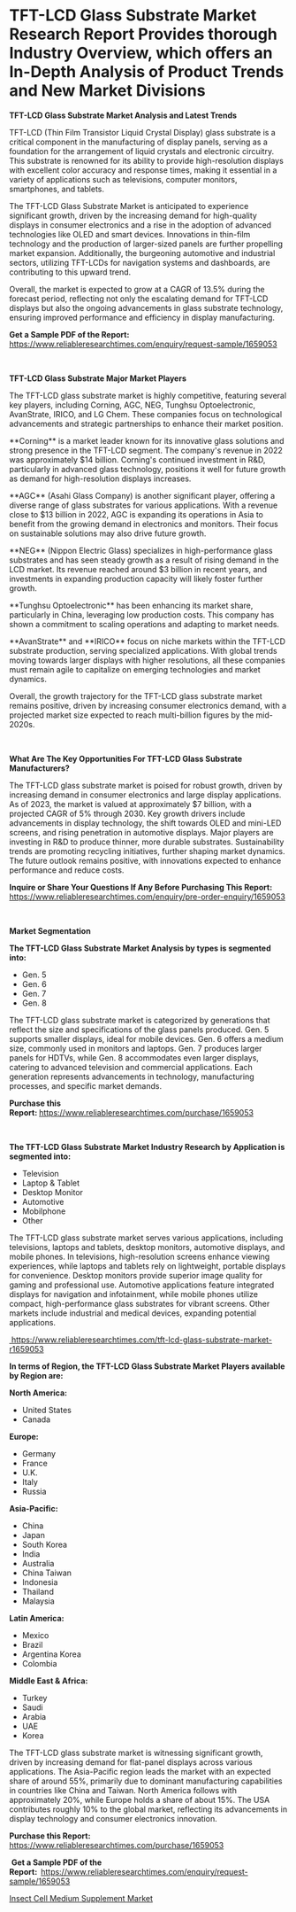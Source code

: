 <p><h1>TFT-LCD Glass Substrate Market Research Report Provides thorough Industry Overview, which offers an In-Depth Analysis of Product Trends and New Market Divisions</h1></p><p><strong>TFT-LCD Glass Substrate Market Analysis and Latest Trends</strong></p>
<p><p>TFT-LCD (Thin Film Transistor Liquid Crystal Display) glass substrate is a critical component in the manufacturing of display panels, serving as a foundation for the arrangement of liquid crystals and electronic circuitry. This substrate is renowned for its ability to provide high-resolution displays with excellent color accuracy and response times, making it essential in a variety of applications such as televisions, computer monitors, smartphones, and tablets.</p><p>The TFT-LCD Glass Substrate Market is anticipated to experience significant growth, driven by the increasing demand for high-quality displays in consumer electronics and a rise in the adoption of advanced technologies like OLED and smart devices. Innovations in thin-film technology and the production of larger-sized panels are further propelling market expansion. Additionally, the burgeoning automotive and industrial sectors, utilizing TFT-LCDs for navigation systems and dashboards, are contributing to this upward trend. </p><p>Overall, the market is expected to grow at a CAGR of 13.5% during the forecast period, reflecting not only the escalating demand for TFT-LCD displays but also the ongoing advancements in glass substrate technology, ensuring improved performance and efficiency in display manufacturing.</p></p>
<p><strong>Get a Sample PDF of the Report:&nbsp;</strong> <a href="https://www.reliableresearchtimes.com/enquiry/request-sample/1659053?utm_campaign=3284&utm_medium=2&utm_source=Github&utm_content=ia&utm_term=23032025&utm_id=tft-lcd-glass-substrate">https://www.reliableresearchtimes.com/enquiry/request-sample/1659053</a></p>
<p>&nbsp;</p>
<p><strong>TFT-LCD Glass Substrate Major Market Players</strong></p>
<p><p>The TFT-LCD glass substrate market is highly competitive, featuring several key players, including Corning, AGC, NEG, Tunghsu Optoelectronic, AvanStrate, IRICO, and LG Chem. These companies focus on technological advancements and strategic partnerships to enhance their market position.</p><p>**Corning** is a market leader known for its innovative glass solutions and strong presence in the TFT-LCD segment. The company's revenue in 2022 was approximately $14 billion. Corning's continued investment in R&D, particularly in advanced glass technology, positions it well for future growth as demand for high-resolution displays increases.</p><p>**AGC** (Asahi Glass Company) is another significant player, offering a diverse range of glass substrates for various applications. With a revenue close to $13 billion in 2022, AGC is expanding its operations in Asia to benefit from the growing demand in electronics and monitors. Their focus on sustainable solutions may also drive future growth.</p><p>**NEG** (Nippon Electric Glass) specializes in high-performance glass substrates and has seen steady growth as a result of rising demand in the LCD market. Its revenue reached around $3 billion in recent years, and investments in expanding production capacity will likely foster further growth.</p><p>**Tunghsu Optoelectronic** has been enhancing its market share, particularly in China, leveraging low production costs. This company has shown a commitment to scaling operations and adapting to market needs.</p><p>**AvanStrate** and **IRICO** focus on niche markets within the TFT-LCD substrate production, serving specialized applications. With global trends moving towards larger displays with higher resolutions, all these companies must remain agile to capitalize on emerging technologies and market dynamics.</p><p>Overall, the growth trajectory for the TFT-LCD glass substrate market remains positive, driven by increasing consumer electronics demand, with a projected market size expected to reach multi-billion figures by the mid-2020s.</p></p>
<p>&nbsp;</p>
<p><strong>What Are The Key Opportunities For TFT-LCD Glass Substrate Manufacturers?</strong></p>
<p><p>The TFT-LCD glass substrate market is poised for robust growth, driven by increasing demand in consumer electronics and large display applications. As of 2023, the market is valued at approximately $7 billion, with a projected CAGR of 5% through 2030. Key growth drivers include advancements in display technology, the shift towards OLED and mini-LED screens, and rising penetration in automotive displays. Major players are investing in R&D to produce thinner, more durable substrates. Sustainability trends are promoting recycling initiatives, further shaping market dynamics. The future outlook remains positive, with innovations expected to enhance performance and reduce costs.</p></p>
<p><strong>Inquire or Share Your Questions If Any Before Purchasing This Report:</strong> <a href="https://www.reliableresearchtimes.com/enquiry/pre-order-enquiry/1659053?utm_campaign=3284&utm_medium=2&utm_source=Github&utm_content=ia&utm_term=23032025&utm_id=tft-lcd-glass-substrate">https://www.reliableresearchtimes.com/enquiry/pre-order-enquiry/1659053</a></p>
<p>&nbsp;</p>
<p><strong>Market Segmentation</strong></p>
<p><strong>The TFT-LCD Glass Substrate Market Analysis by types is segmented into:</strong></p>
<p><ul><li>Gen. 5</li><li>Gen. 6</li><li>Gen. 7</li><li>Gen. 8</li></ul></p>
<p><p>The TFT-LCD glass substrate market is categorized by generations that reflect the size and specifications of the glass panels produced. Gen. 5 supports smaller displays, ideal for mobile devices. Gen. 6 offers a medium size, commonly used in monitors and laptops. Gen. 7 produces larger panels for HDTVs, while Gen. 8 accommodates even larger displays, catering to advanced television and commercial applications. Each generation represents advancements in technology, manufacturing processes, and specific market demands.</p></p>
<p><strong>Purchase this Report:&nbsp;</strong><a href="https://www.reliableresearchtimes.com/purchase/1659053?utm_campaign=3284&utm_medium=2&utm_source=Github&utm_content=ia&utm_term=23032025&utm_id=tft-lcd-glass-substrate">https://www.reliableresearchtimes.com/purchase/1659053</a></p>
<p>&nbsp;</p>
<p><strong>The TFT-LCD Glass Substrate Market Industry Research by Application is segmented into:</strong></p>
<p><ul><li>Television</li><li>Laptop & Tablet</li><li>Desktop Monitor</li><li>Automotive</li><li>Mobilphone</li><li>Other</li></ul></p>
<p><p>The TFT-LCD glass substrate market serves various applications, including televisions, laptops and tablets, desktop monitors, automotive displays, and mobile phones. In televisions, high-resolution screens enhance viewing experiences, while laptops and tablets rely on lightweight, portable displays for convenience. Desktop monitors provide superior image quality for gaming and professional use. Automotive applications feature integrated displays for navigation and infotainment, while mobile phones utilize compact, high-performance glass substrates for vibrant screens. Other markets include industrial and medical devices, expanding potential applications.</p></p>
<p><a href="https://www.reliableresearchtimes.com/tft-lcd-glass-substrate-market-r1659053?utm_campaign=3284&utm_medium=2&utm_source=Github&utm_content=ia&utm_term=23032025&utm_id=tft-lcd-glass-substrate">&nbsp;https://www.reliableresearchtimes.com/tft-lcd-glass-substrate-market-r1659053</a></p>
<p><strong>In terms of Region, the TFT-LCD Glass Substrate Market Players available by Region are:</strong></p>
<p>
    <p> <strong> North America: </strong>
        <ul>
            <li>United States</li>
            <li>Canada</li>
        </ul>
        </p> 
    <p> <strong> Europe: </strong>
        <ul>
            <li>Germany</li>
            <li>France</li>
            <li>U.K.</li>
            <li>Italy</li>
            <li>Russia</li>
        </ul>
        </p> 
    <p> <strong> Asia-Pacific: </strong>
        <ul>
            <li>China</li>
            <li>Japan</li>
            <li>South Korea</li>
            <li>India</li>
            <li>Australia</li>
            <li>China Taiwan</li>
            <li>Indonesia</li>
            <li>Thailand</li>
            <li>Malaysia</li>
        </ul>
        </p> 
    <p> <strong> Latin America: </strong>
        <ul>
            <li>Mexico</li>
            <li>Brazil</li>
            <li>Argentina Korea</li>
            <li>Colombia</li>
        </ul>
        </p> 
    <p> <strong> Middle East & Africa: </strong>
        <ul>
            <li>Turkey</li>
            <li>Saudi</li>
            <li>Arabia</li>
            <li>UAE</li>
            <li>Korea</li>
        </ul>
    </p>
    </p>
<p><p>The TFT-LCD glass substrate market is witnessing significant growth, driven by increasing demand for flat-panel displays across various applications. The Asia-Pacific region leads the market with an expected share of around 55%, primarily due to dominant manufacturing capabilities in countries like China and Taiwan. North America follows with approximately 20%, while Europe holds a share of about 15%. The USA contributes roughly 10% to the global market, reflecting its advancements in display technology and consumer electronics innovation.</p></p>
<p><strong>Purchase this Report: </strong><a href="https://www.reliableresearchtimes.com/purchase/1659053?utm_campaign=3284&utm_medium=2&utm_source=Github&utm_content=ia&utm_term=23032025&utm_id=tft-lcd-glass-substrate">https://www.reliableresearchtimes.com/purchase/1659053</a></p>
<p>&nbsp;<strong>Get a Sample PDF of the Report:&nbsp;&nbsp;</strong><a href="https://www.reliableresearchtimes.com/enquiry/request-sample/1659053?utm_campaign=3284&utm_medium=2&utm_source=Github&utm_content=ia&utm_term=23032025&utm_id=tft-lcd-glass-substrate">https://www.reliableresearchtimes.com/enquiry/request-sample/1659053</a></p>
<p><strong></strong></p>
<p><p><a href="https://github.com/azorrotutus/Market-Research-Report-List-1/blob/main/insect-cell-medium-supplement-market.md?utm_campaign=3284&utm_medium=2&utm_source=Github&utm_content=ia&utm_term=23032025&utm_id=tft-lcd-glass-substrate">Insect Cell Medium Supplement Market</a></p></p>